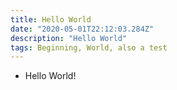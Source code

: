 ```yaml
---
title: Hello World
date: "2020-05-01T22:12:03.284Z"
description: "Hello World"
tags: Beginning, World, also a test
---
```


* Hello World!